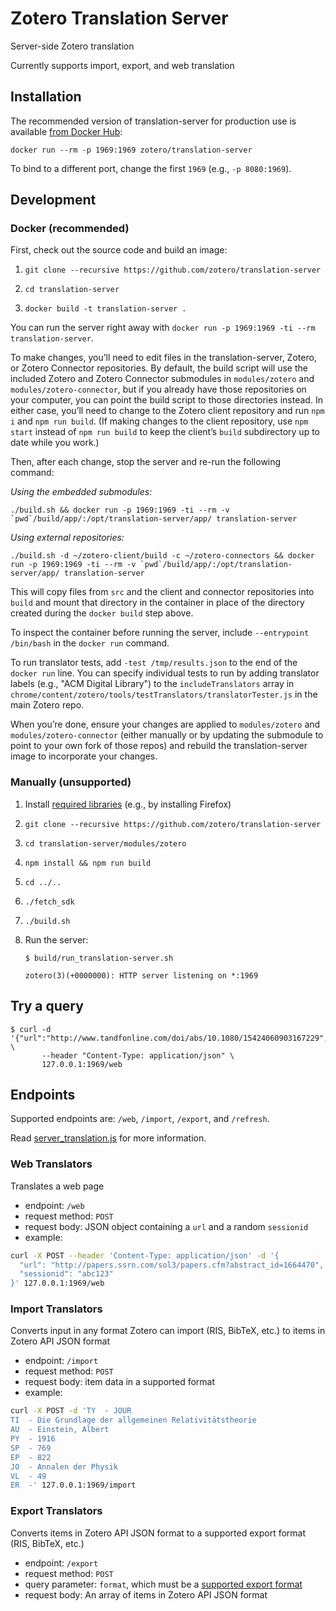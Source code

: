 # Zotero Translation Server

Server-side Zotero translation

Currently supports import, export, and web translation


## Installation

The recommended version of translation-server for production use is available [from Docker Hub](https://hub.docker.com/r/zotero/translation-server/):

``
docker run --rm -p 1969:1969 zotero/translation-server
``

To bind to a different port, change the first `1969` (e.g., `-p 8080:1969`).

## Development

### Docker (recommended)

First, check out the source code and build an image:

1. `git clone --recursive https://github.com/zotero/translation-server`

1. `cd translation-server`

1. `docker build -t translation-server .`

You can run the server right away with `docker run -p 1969:1969 -ti --rm translation-server`.

To make changes, you’ll need to edit files in the translation-server, Zotero, or Zotero Connector repositories. By default, the build script will use the included Zotero and Zotero Connector submodules in `modules/zotero` and `modules/zotero-connector`, but if you already have those repositories on your computer, you can point the build script to those directories instead. In either case, you’ll need to change to the Zotero client repository and run `npm i` and `npm run build`. (If making changes to the client repository, use `npm start` instead of `npm run build` to keep the client’s `build` subdirectory up to date while you work.)

Then, after each change, stop the server and re-run the following command:

<i>Using the embedded submodules:</i>

``
./build.sh && docker run -p 1969:1969 -ti --rm -v `pwd`/build/app/:/opt/translation-server/app/ translation-server
``

<i>Using external repositories:</i>

``
./build.sh -d ~/zotero-client/build -c ~/zotero-connectors && docker run -p 1969:1969 -ti --rm -v `pwd`/build/app/:/opt/translation-server/app/ translation-server
``

This will copy files from `src` and the client and connector repositories into `build` and mount that directory in the container in place of the directory created during the `docker build` step above.

To inspect the container before running the server, include `--entrypoint /bin/bash` in the `docker run` command.

To run translator tests, add `-test /tmp/results.json` to the end of the `docker run` line. You can specify individual tests to run by adding translator labels (e.g., "ACM Digital Library") to the `includeTranslators` array in `chrome/content/zotero/tools/testTranslators/translatorTester.js` in the main Zotero repo.

When you’re done, ensure your changes are applied to `modules/zotero` and `modules/zotero-connector` (either manually or by updating the submodule to point to your own fork of those repos) and rebuild the translation-server image to incorporate your changes.

### Manually (unsupported)

1. Install [required libraries](https://github.com/zotero/translation-server/blob/master/Dockerfile#L4) (e.g., by installing Firefox)

1. `git clone --recursive https://github.com/zotero/translation-server`

1. `cd translation-server/modules/zotero`

1. `npm install && npm run build`

1. `cd ../..`

1. `./fetch_sdk`

1. `./build.sh`

1. Run the server:

   ```
   $ build/run_translation-server.sh 

   zotero(3)(+0000000): HTTP server listening on *:1969
   ```

## Try a query

   ```
   $ curl -d '{"url":"http://www.tandfonline.com/doi/abs/10.1080/15424060903167229","sessionid":"abc123"}' \
          --header "Content-Type: application/json" \
          127.0.0.1:1969/web
   ```

## Endpoints

Supported endpoints are: `/web`, `/import`, `/export`, and `/refresh`.

Read [server_translation.js](./src/server_translation.js) for more information.

### Web Translators

Translates a web page

* endpoint: `/web`
* request method: `POST`
* request body: JSON object containing a `url` and a random `sessionid`
* example:
```bash
curl -X POST --header 'Content-Type: application/json' -d '{
  "url": "http://papers.ssrn.com/sol3/papers.cfm?abstract_id=1664470",
  "sessionid": "abc123"
}' 127.0.0.1:1969/web
```

### Import Translators

Converts input in any format Zotero can import (RIS, BibTeX, etc.) to items in Zotero API JSON format

* endpoint: `/import`
* request method: `POST`
* request body: item data in a supported format
* example:
```bash
curl -X POST -d 'TY  - JOUR
TI  - Die Grundlage der allgemeinen Relativitätstheorie
AU  - Einstein, Albert
PY  - 1916
SP  - 769
EP  - 822
JO  - Annalen der Physik
VL  - 49
ER  -' 127.0.0.1:1969/import
```

### Export Translators

Converts items in Zotero API JSON format to a supported export format (RIS, BibTeX, etc.)

* endpoint: `/export`
* request method: `POST`
* query parameter: `format`, which must be a [supported export format](https://github.com/zotero/translation-server/blob/master/src/server_translation.js#L31-43)
* request body: An array of items in Zotero API JSON format
